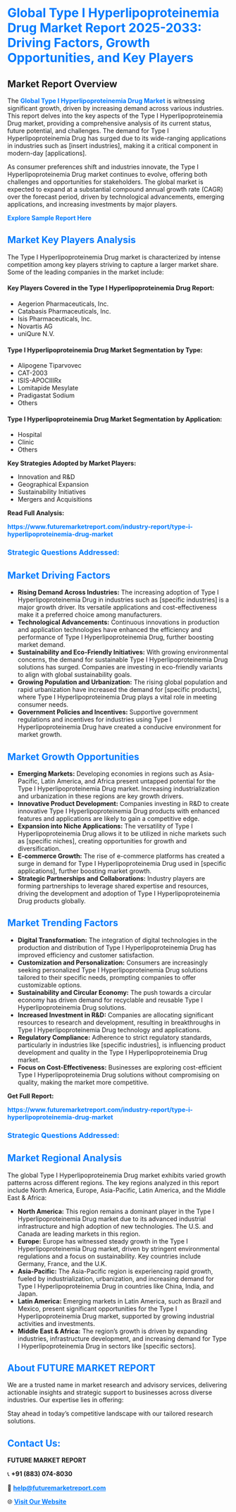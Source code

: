 <h1 style="color: #007BFF;">Global Type I Hyperlipoproteinemia Drug Market Report 2025-2033: Driving Factors, Growth Opportunities, and Key Players</h1>

<section id="overview">
<h2>Market Report Overview</h2>
<p>The <a href="https://www.futuremarketreport.com/industry-report/type-i-hyperlipoproteinemia-drug-market" style="color: #007BFF; text-decoration: none;"><strong>Global Type I Hyperlipoproteinemia Drug Market</strong></a> is witnessing significant growth, driven by increasing demand across various industries. This report delves into the key aspects of the Type I Hyperlipoproteinemia Drug market, providing a comprehensive analysis of its current status, future potential, and challenges. The demand for Type I Hyperlipoproteinemia Drug has surged due to its wide-ranging applications in industries such as [insert industries], making it a critical component in modern-day [applications].</p>
<p>As consumer preferences shift and industries innovate, the Type I Hyperlipoproteinemia Drug market continues to evolve, offering both challenges and opportunities for stakeholders. The global market is expected to expand at a substantial compound annual growth rate (CAGR) over the forecast period, driven by technological advancements, emerging applications, and increasing investments by major players.</p>
</section>

<section id="overview">
<p><a href="https://www.futuremarketreport.com/request-sample/reportId=85067" style="color: #007BFF; text-decoration: none;"><strong>Explore Sample Report Here</strong></a></p>
</section>

<section id="key-players">
<h2 style="color: #007BFF;">Market Key Players Analysis</h2>
<p>The Type I Hyperlipoproteinemia Drug market is characterized by intense competition among key players striving to capture a larger market share. Some of the leading companies in the market include:</p>
<h4>Key Players Covered in the Type I Hyperlipoproteinemia Drug Report:</h4>
<ul><li>Aegerion Pharmaceuticals, Inc.</li><li>Catabasis Pharmaceuticals, Inc.</li><li>Isis Pharmaceuticals, Inc.</li><li>Novartis AG</li><li>uniQure N.V.</li></ul>
<h4>Type I Hyperlipoproteinemia Drug Market Segmentation by Type:</h4>
<ul><li>Alipogene Tiparvovec</li><li>CAT-2003</li><li>ISIS-APOCIIIRx</li><li>Lomitapide Mesylate</li><li>Pradigastat Sodium</li><li>Others</li></ul>

<h4>Type I Hyperlipoproteinemia Drug Market Segmentation by Application:</h4>
<ul><li>Hospital</li><li>Clinic</li><li>Others</li></ul>
<p><strong>Key Strategies Adopted by Market Players:</strong></p>
<ul>
<li>Innovation and R&D</li>
<li>Geographical Expansion</li>
<li>Sustainability Initiatives</li>
<li>Mergers and Acquisitions</li>
</ul>
</section>

<section>
<p><strong>Read Full Analysis: </strong></p><a href="https://www.futuremarketreport.com/industry-report/type-i-hyperlipoproteinemia-drug-market" style="color: #007BFF; text-decoration: none;"><strong>https://www.futuremarketreport.com/industry-report/type-i-hyperlipoproteinemia-drug-market</strong></a>
<h3 style="color: #007BFF;">Strategic Questions Addressed:</h3>
</section>

<section id="driving-factors">
<h2 style="color: #007BFF;">Market Driving Factors</h2>
<ul>
<li><strong>Rising Demand Across Industries:</strong> The increasing adoption of Type I Hyperlipoproteinemia Drug in industries such as [specific industries] is a major growth driver. Its versatile applications and cost-effectiveness make it a preferred choice among manufacturers.</li>
<li><strong>Technological Advancements:</strong> Continuous innovations in production and application technologies have enhanced the efficiency and performance of Type I Hyperlipoproteinemia Drug, further boosting market demand.</li>
<li><strong>Sustainability and Eco-Friendly Initiatives:</strong> With growing environmental concerns, the demand for sustainable Type I Hyperlipoproteinemia Drug solutions has surged. Companies are investing in eco-friendly variants to align with global sustainability goals.</li>
<li><strong>Growing Population and Urbanization:</strong> The rising global population and rapid urbanization have increased the demand for [specific products], where Type I Hyperlipoproteinemia Drug plays a vital role in meeting consumer needs.</li>
<li><strong>Government Policies and Incentives:</strong> Supportive government regulations and incentives for industries using Type I Hyperlipoproteinemia Drug have created a conducive environment for market growth.</li>
</ul>
</section>

<section id="growth-opportunities">
<h2 style="color: #007BFF;">Market Growth Opportunities</h2>
<ul>
<li><strong>Emerging Markets:</strong> Developing economies in regions such as Asia-Pacific, Latin America, and Africa present untapped potential for the Type I Hyperlipoproteinemia Drug market. Increasing industrialization and urbanization in these regions are key growth drivers.</li>
<li><strong>Innovative Product Development:</strong> Companies investing in R&D to create innovative Type I Hyperlipoproteinemia Drug products with enhanced features and applications are likely to gain a competitive edge.</li>
<li><strong>Expansion into Niche Applications:</strong> The versatility of Type I Hyperlipoproteinemia Drug allows it to be utilized in niche markets such as [specific niches], creating opportunities for growth and diversification.</li>
<li><strong>E-commerce Growth:</strong> The rise of e-commerce platforms has created a surge in demand for Type I Hyperlipoproteinemia Drug used in [specific applications], further boosting market growth.</li>
<li><strong>Strategic Partnerships and Collaborations:</strong> Industry players are forming partnerships to leverage shared expertise and resources, driving the development and adoption of Type I Hyperlipoproteinemia Drug products globally.</li>
</ul>
</section>

<section id="trending-factors">
<h2 style="color: #007BFF;">Market Trending Factors</h2>
<ul>
<li><strong>Digital Transformation:</strong> The integration of digital technologies in the production and distribution of Type I Hyperlipoproteinemia Drug has improved efficiency and customer satisfaction.</li>
<li><strong>Customization and Personalization:</strong> Consumers are increasingly seeking personalized Type I Hyperlipoproteinemia Drug solutions tailored to their specific needs, prompting companies to offer customizable options.</li>
<li><strong>Sustainability and Circular Economy:</strong> The push towards a circular economy has driven demand for recyclable and reusable Type I Hyperlipoproteinemia Drug solutions.</li>
<li><strong>Increased Investment in R&D:</strong> Companies are allocating significant resources to research and development, resulting in breakthroughs in Type I Hyperlipoproteinemia Drug technology and applications.</li>
<li><strong>Regulatory Compliance:</strong> Adherence to strict regulatory standards, particularly in industries like [specific industries], is influencing product development and quality in the Type I Hyperlipoproteinemia Drug market.</li>
<li><strong>Focus on Cost-Effectiveness:</strong> Businesses are exploring cost-efficient Type I Hyperlipoproteinemia Drug solutions without compromising on quality, making the market more competitive.</li>
</ul>
</section>

<section>
<p><strong>Get Full Report: </strong></p><a href="https://www.futuremarketreport.com/industry-report/type-i-hyperlipoproteinemia-drug-market" style="color: #007BFF; text-decoration: none;"><strong>https://www.futuremarketreport.com/industry-report/type-i-hyperlipoproteinemia-drug-market</strong></a>
<h3 style="color: #007BFF;">Strategic Questions Addressed:</h3>
</section>


<section id="regional-analysis">
<h2 style="color: #007BFF;">Market Regional Analysis</h2>
<p>The global Type I Hyperlipoproteinemia Drug market exhibits varied growth patterns across different regions. The key regions analyzed in this report include North America, Europe, Asia-Pacific, Latin America, and the Middle East & Africa:</p>
<ul>
<li><strong>North America:</strong> This region remains a dominant player in the Type I Hyperlipoproteinemia Drug market due to its advanced industrial infrastructure and high adoption of new technologies. The U.S. and Canada are leading markets in this region.</li>
<li><strong>Europe:</strong> Europe has witnessed steady growth in the Type I Hyperlipoproteinemia Drug market, driven by stringent environmental regulations and a focus on sustainability. Key countries include Germany, France, and the U.K.</li>
<li><strong>Asia-Pacific:</strong> The Asia-Pacific region is experiencing rapid growth, fueled by industrialization, urbanization, and increasing demand for Type I Hyperlipoproteinemia Drug in countries like China, India, and Japan.</li>
<li><strong>Latin America:</strong> Emerging markets in Latin America, such as Brazil and Mexico, present significant opportunities for the Type I Hyperlipoproteinemia Drug market, supported by growing industrial activities and investments.</li>
<li><strong>Middle East & Africa:</strong> The region’s growth is driven by expanding industries, infrastructure development, and increasing demand for Type I Hyperlipoproteinemia Drug in sectors like [specific sectors].</li>
</ul>
</section>

<footer>
<h2 style="color: #007BFF;">About FUTURE MARKET REPORT</h2>
<p>We are a trusted name in market research and advisory services, delivering actionable insights and strategic support to businesses across diverse industries. Our expertise lies in offering:</p>

<p>Stay ahead in today’s competitive landscape with our tailored research solutions.</p>

<h2 style="color: #007BFF;">Contact Us:</h2>
<p><strong>FUTURE MARKET REPORT</strong></p>
<p>📞 <strong>+91 (883) 074-8030</strong></p>
<p>📧 <strong><a href="mailto:help@futuremarketreport.com" style="color: #007BFF;">help@futuremarketreport.com</a></strong></p>
<p>🌐 <strong><a href="https://www.futuremarketreport.com/" style="color: #007BFF;">Visit Our Website</a></strong></p>
</footer>